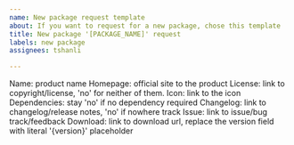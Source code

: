 ```yaml
---
name: New package request template
about: If you want to request for a new package, chose this template
title: New package '[PACKAGE_NAME]' request
labels: new package
assignees: tshanli

---
```


Name: product name
Homepage: official site to the product
License: link to copyright/license, 'no' for neither of them.
Icon: link to the icon
Dependencies: stay 'no' if no dependency required
Changelog: link to changelog/release notes, 'no' if nowhere track
Issue: link to issue/bug track/feedback
Download: link to download url, replace the version field with literal '{version}' placeholder
